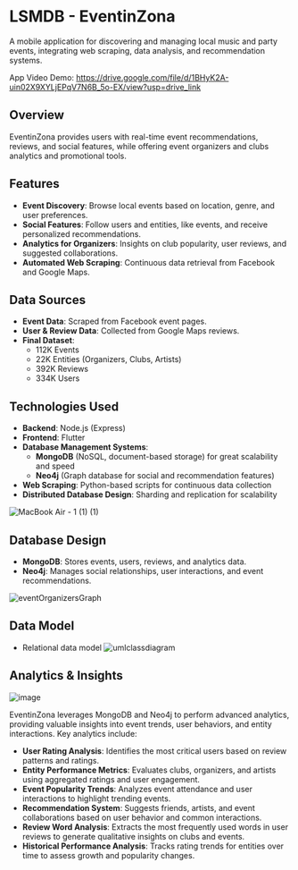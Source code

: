 # **LSMDB - EventinZona**  
A mobile application for discovering and managing local music and party events, integrating web scraping, data analysis, and recommendation systems.  

App Video Demo: https://drive.google.com/file/d/1BHyK2A-uin02X9XYLjEPqV7N6B_5o-EX/view?usp=drive_link

## **Overview**  
EventinZona provides users with real-time event recommendations, reviews, and social features, while offering event organizers and clubs analytics and promotional tools.  

## **Features**  
- **Event Discovery**: Browse local events based on location, genre, and user preferences.  
- **Social Features**: Follow users and entities, like events, and receive personalized recommendations.  
- **Analytics for Organizers**: Insights on club popularity, user reviews, and suggested collaborations.  
- **Automated Web Scraping**: Continuous data retrieval from Facebook and Google Maps.  

## **Data Sources**  
- **Event Data**: Scraped from Facebook event pages.  
- **User & Review Data**: Collected from Google Maps reviews.  
- **Final Dataset**:  
  - 112K Events  
  - 22K Entities (Organizers, Clubs, Artists)  
  - 392K Reviews  
  - 334K Users  

## **Technologies Used**  
- **Backend**: Node.js (Express)  
- **Frontend**: Flutter  
- **Database Management Systems**:  
  - **MongoDB** (NoSQL, document-based storage) for great scalability and speed
  - **Neo4j** (Graph database for social and recommendation features)
- **Web Scraping**: Python-based scripts for continuous data collection  
- **Distributed Database Design**: Sharding and replication for scalability  

![MacBook Air - 1 (1) (1)](https://github.com/user-attachments/assets/eddca1a9-c956-4749-922c-addd6f9e0aef)

## **Database Design**  
- **MongoDB**: Stores events, users, reviews, and analytics data.  
- **Neo4j**: Manages social relationships, user interactions, and event recommendations.  

![eventOrganizersGraph](https://github.com/user-attachments/assets/40115f55-4eb6-4407-8aa8-f1e33607f43d)


## **Data Model**
 - Relational data model
![umlclassdiagram](https://github.com/user-attachments/assets/5cc85b53-db85-489a-82e6-2c4beb4c77bc)


## **Analytics & Insights**  
![image](https://github.com/user-attachments/assets/b3b351be-6615-4cc5-9123-0bee2ae0eaf5)

EventinZona leverages MongoDB and Neo4j to perform advanced analytics, providing valuable insights into event trends, user behaviors, and entity interactions. Key analytics include:  
- **User Rating Analysis**: Identifies the most critical users based on review patterns and ratings.  
- **Entity Performance Metrics**: Evaluates clubs, organizers, and artists using aggregated ratings and user engagement.  
- **Event Popularity Trends**: Analyzes event attendance and user interactions to highlight trending events.  
- **Recommendation System**: Suggests friends, artists, and event collaborations based on user behavior and common interactions.  
- **Review Word Analysis**: Extracts the most frequently used words in user reviews to generate qualitative insights on clubs and events.  
- **Historical Performance Analysis**: Tracks rating trends for entities over time to assess growth and popularity changes.  
